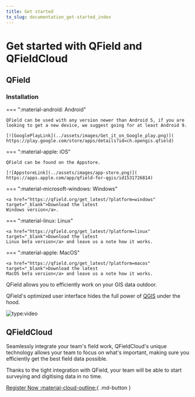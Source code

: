 ```yaml
---
title: Get started
tx_slug: documentation_get-started_index
---
```


# Get started with QField and QFieldCloud

## QField

### Installation

=== ":material-android: Android"

    QField can be used with any version newer than Android 5, if you are
    looking to get a new device, we suggest going for at least Android 9.

    [![GooglePlayLink](../assets/images/Get_it_on_Google_play.png)](
    https://play.google.com/store/apps/details?id=ch.opengis.qfield)

=== ":material-apple: iOS"

    QField can be found on the Appstore.

    [![AppstoreLink](../assets/images/app-store.png)](
    https://apps.apple.com/app/qfield-for-qgis/id1531726814)

=== ":material-microsoft-windows: Windows"

    <a href="https://qfield.org/get_latest/?platform=windows" target="_blank">Download the latest
    Windows version</a>.

=== ":material-linux: Linux"

    <a href="https://qfield.org/get_latest/?platform=linux" target="_blank">Download the latest
    Linux beta version</a> and leave us a note how it works.

=== ":material-apple: MacOS"

    <a href="https://qfield.org/get_latest/?platform=macos" target="_blank">Download the latest
    MacOS beta version</a> and leave us a note how it works.

QField allows you to efficiently work on your GIS data outdoor.

QField's optimized user interface hides the full power of
[QGIS](https://qgis.org) under the hood.

![type:video](https://player.vimeo.com/video/695452246)

## QFieldCloud

Seamlessly integrate your team's field work, QFieldCloud's unique
technology allows your team to focus on what's important, making sure
you efficiently get the best field data possible.

Thanks to the tight integration with QField, your team will be able to
start surveying and digitising data in no time.

[Register Now :material-cloud-outline:](https://app.qfield.cloud/accounts/signup/){ .md-button }
